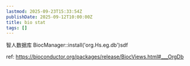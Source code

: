 ```yaml
---
lastmod: 2025-09-23T15:33:54Z
publishDate: 2025-09-12T10:00:00Z
title: bio stat
tags: []
---
```


智人数据库
BiocManager::install('org.Hs.eg.db')sdf

ref: https://bioconductor.org/packages/release/BiocViews.html#___OrgDb